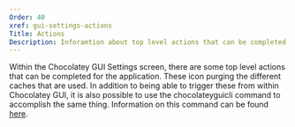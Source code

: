 ```yaml
---
Order: 40
xref: gui-settings-actions
Title: Actions
Description: Inforamtion about top level actions that can be completed from Settings screen
---
```


Within the Chocolatey GUI Settings screen, there are some top level actions that can be completed for the application.  These icon purging the different caches that are used.  In addition to being able to trigger these from within Chocolatey GUI, it is also possible to use the chocolateyguicli command to accomplish the same thing.  Information on this command can be found [here]().
